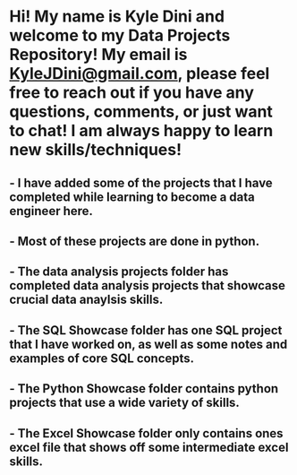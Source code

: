 # Hi! My name is Kyle Dini and welcome to my Data Projects Repository! My email is KyleJDini@gmail.com, please feel free to reach out if you have any questions, comments, or just want to chat! I am always happy to learn new skills/techniques!
## - I have added some of the projects that I have completed while learning to become a data engineer here.
## - Most of these projects are done in python.
## - The data analysis projects folder has completed data analysis projects that showcase crucial data anaylsis skills.
## - The SQL Showcase folder has one SQL project that I have worked on, as well as some notes and examples of core SQL concepts.
## - The Python Showcase folder contains python projects that use a wide variety of skills.
## - The Excel Showcase folder only contains ones excel file that shows off some intermediate excel skills.
